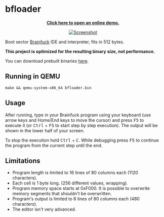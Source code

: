 # bfloader

<p align="center">
  <a href="https://demo.matsz.dev/bfloader/">
    <strong>Click here to open an online demo.</strong>
  </a>
</p>

<p align="center">
  <a href="https://demo.matsz.dev/bfloader/">
    <img src="https://raw.githubusercontent.com/mat-sz/bfloader/master/screenshot.png" alt="Screenshot">
  </a>
</p>

Boot sector [Brainfuck](https://en.wikipedia.org/wiki/Brainfuck) IDE and interpreter, fits in 512 bytes.

**This project is optimized for the resulting binary size, not performance.**

You can download prebuilt binaries [here](https://github.com/mat-sz/bfloader/releases).

## Running in QEMU

```
make && qemu-system-x86_64 bfloader.bin
```

## Usage

After running, type in your Brainfuck program using your keyboard (use arrow keys and Home/End keys to move the cursor) and press <kbd>F5</kbd> to execute it (or <kbd>Ctrl</kbd> + <kbd>F5</kbd> to start step by step execution).
The output will be shown in the lower half of your screen.

To stop the execution hold <kbd>Ctrl</kbd> + <kbd>C</kbd>. While debugging press <kbd>F5</kbd> to continue the program from the current step until the end.

## Limitations

- Program length is limited to 16 lines of 80 columns each (1120 characters).
- Each cell is 1 byte long. (256 different values, wrapping).
- Program memory space starts at 0xF000. It is possible to overwrite memory segments that shouldn't be overwritten.
- Program's output is limited to 6 lines of 80 columns each (480 characters).
- The editor isn't very advanced.

